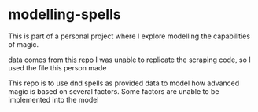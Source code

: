 # modelling-spells

This is part of a personal project where I explore modelling the capabilities of magic. 

data comes from [this repo](https://github.com/dndManager/dnd5e)
I was unable to replicate the scraping code, so I used the file this person made

This repo is to use dnd spells as provided data to model how advanced magic is based on several factors. Some factors are unable to be implemented into the model
